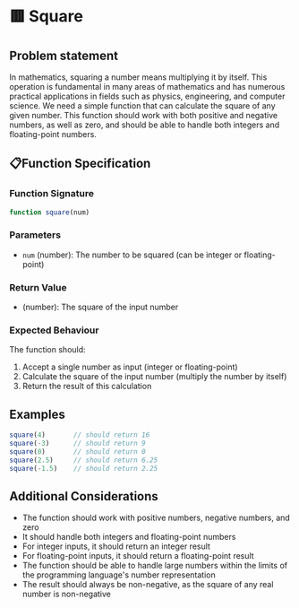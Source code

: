 # 🟥 Square


## Problem statement

In mathematics, squaring a number means multiplying it by itself. This operation is fundamental in many areas of mathematics and has numerous practical applications in fields such as physics, engineering, and computer science. We need a simple function that can calculate the square of any given number. This function should work with both positive and negative numbers, as well as zero, and should be able to handle both integers and floating-point numbers.


## 📋Function Specification

### Function Signature
```javascript
function square(num)
```

### Parameters
- `num` (number): The number to be squared (can be integer or floating-point)

### Return Value
- (number): The square of the input number

### Expected Behaviour
The function should:

1. Accept a single number as input (integer or floating-point)
2. Calculate the square of the input number (multiply the number by itself)
3. Return the result of this calculation

## Examples
```javascript
square(4)       // should return 16
square(-3)      // should return 9
square(0)       // should return 0
square(2.5)     // should return 6.25
square(-1.5)    // should return 2.25
```

## Additional Considerations
- The function should work with positive numbers, negative numbers, and zero
- It should handle both integers and floating-point numbers
- For integer inputs, it should return an integer result
- For floating-point inputs, it should return a floating-point result
- The function should be able to handle large numbers within the limits of the programming language's number representation
- The result should always be non-negative, as the square of any real number is non-negative


